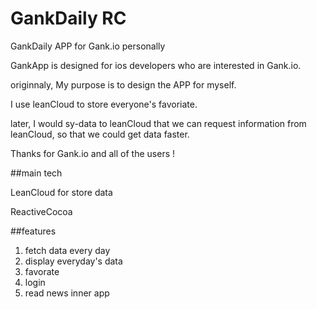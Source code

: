# GankDaily RC
GankDaily APP for Gank.io personally

GankApp is designed for ios developers who are interested in Gank.io.

originnaly, My purpose is to design the APP for myself.

I use leanCloud to store everyone's favoriate.

later, I would sy-data to leanCloud that we can request information from leanCloud, so that we could get data faster.

Thanks for Gank.io and all of the users !

##main tech

LeanCloud for store data

ReactiveCocoa

##features

1. fetch data every day
2. display everyday's data
3. favorate
4. login
5. read news inner app



